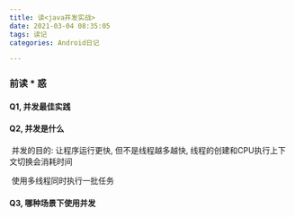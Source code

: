 ```yaml
---
title: 读<java并发实战>
date: 2021-03-04 08:35:05
tags: 读记
categories: Android日记

---
```




### 前读 * 惑

#### Q1, 并发最佳实践

#### Q2, 并发是什么

​	并发的目的: 让程序运行更快, 但不是线程越多越快, 线程的创建和CPU执行上下文切换会消耗时间

​	使用多线程同时执行一批任务

#### Q3, 哪种场景下使用并发





<!--more-->